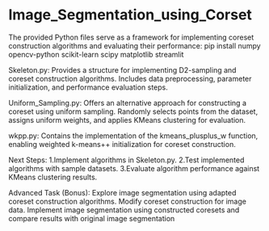 # Image_Segmentation_using_Corset
The provided Python files serve as a framework for implementing coreset construction algorithms and evaluating their performance: pip install numpy opencv-python scikit-learn scipy matplotlib streamlit

Skeleton.py:
Provides a structure for implementing D2-sampling and coreset construction algorithms. Includes data preprocessing, parameter initialization, and performance evaluation steps.

Uniform_Sampling.py:
Offers an alternative approach for constructing a coreset using uniform sampling. Randomly selects points from the dataset, assigns uniform weights, and applies KMeans clustering for evaluation. 

wkpp.py:
Contains the implementation of the kmeans_plusplus_w function, enabling weighted k-means++ initialization for coreset construction. 

Next Steps:
1.Implement algorithms in Skeleton.py.
2.Test implemented algorithms with sample datasets. 
3.Evaluate algorithm performance against KMeans clustering results.

Advanced Task (Bonus): Explore image segmentation using adapted coreset construction algorithms. Modify coreset construction for image data. Implement image segmentation using constructed coresets and compare results with original image segmentation
